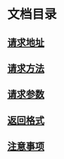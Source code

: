 # 文档目录

## [请求地址](./address.md)
## [请求方法](./method.md)
## [请求参数](./params.md)
## [返回格式](./return.md)
## [注意事项](./notice.md)